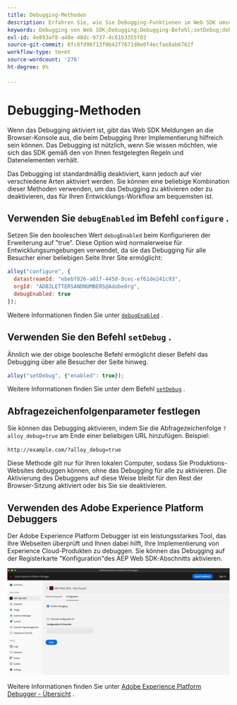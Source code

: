 ```yaml
---
title: Debugging-Methoden
description: Erfahren Sie, wie Sie Debugging-Funktionen im Web SDK umschalten.
keywords: Debugging von Web SDK;Debugging;Debugging-Befehl;setDebug;debugEnabled;debug
exl-id: 4e893af8-a48e-48dc-9737-4c61b3355f03
source-git-commit: 8fc0fd96f13f0642f7671d0e0f4ecfae8ab6761f
workflow-type: tm+mt
source-wordcount: '276'
ht-degree: 0%

---
```


# Debugging-Methoden

Wenn das Debugging aktiviert ist, gibt das Web SDK Meldungen an die Browser-Konsole aus, die beim Debugging Ihrer Implementierung hilfreich sein können. Das Debugging ist nützlich, wenn Sie wissen möchten, wie sich das SDK gemäß den von Ihnen festgelegten Regeln und Datenelementen verhält.

Das Debugging ist standardmäßig deaktiviert, kann jedoch auf vier verschiedene Arten aktiviert werden. Sie können eine beliebige Kombination dieser Methoden verwenden, um das Debugging zu aktivieren oder zu deaktivieren, das für Ihren Entwicklungs-Workflow am bequemsten ist.

## Verwenden Sie `debugEnabled` im Befehl `configure` .

Setzen Sie den booleschen Wert `debugEnabled` beim Konfigurieren der Erweiterung auf &quot;true&quot;. Diese Option wird normalerweise für Entwicklungsumgebungen verwendet, da sie das Debugging für alle Besucher einer beliebigen Seite Ihrer Site ermöglicht:

```js
alloy("configure", {
  datastreamId: "ebebf826-a01f-4458-8cec-ef61de241c93",
  orgId: "ADB3LETTERSANDNUMBERS@AdobeOrg",
  debugEnabled: true
});
```

Weitere Informationen finden Sie unter [`debugEnabled`](../commands/configure/debugenabled.md) .

## Verwenden Sie den Befehl `setDebug` .

Ähnlich wie der obige boolesche Befehl ermöglicht dieser Befehl das Debugging über alle Besucher der Seite hinweg.

```js
alloy("setDebug", {"enabled": true});
```

Weitere Informationen finden Sie unter dem Befehl [`setDebug`](../commands/setdebug.md) .

## Abfragezeichenfolgenparameter festlegen

Sie können das Debugging aktivieren, indem Sie die Abfragezeichenfolge `?alloy_debug=true` am Ende einer beliebigen URL hinzufügen. Beispiel:

`http://example.com/?alloy_debug=true`

Diese Methode gilt nur für Ihren lokalen Computer, sodass Sie Produktions-Websites debuggen können, ohne das Debugging für alle zu aktivieren. Die Aktivierung des Debuggens auf diese Weise bleibt für den Rest der Browser-Sitzung aktiviert oder bis Sie sie deaktivieren.

## Verwenden des Adobe Experience Platform Debuggers

Der Adobe Experience Platform Debugger ist ein leistungsstarkes Tool, das Ihre Webseiten überprüft und Ihnen dabei hilft, Ihre Implementierung von Experience Cloud-Produkten zu debuggen. Sie können das Debugging auf der Registerkarte &quot;Konfiguration&quot;des AEP Web SDK-Abschnitts aktivieren.

![Debugger aktivieren](../assets/enable-debugging.png)

Weitere Informationen finden Sie unter [Adobe Experience Platform Debugger - Übersicht](/help/debugger/home.md) .
